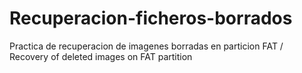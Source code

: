 # Recuperacion-ficheros-borrados
Practica de recuperacion de imagenes borradas en particion FAT / Recovery of deleted images on FAT partition
